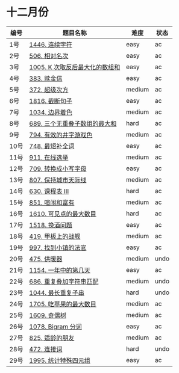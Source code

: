# 十二月份

**编号**|**题目名称**|**难度**|**状态**
--------|------------|--------|--------
1号|[1446. 连续字符](./第1题%201446.%20连续字符)|easy|ac
2号|[506. 相对名次](./第2题%20506.%20相对名次)|easy|ac
3号|[1005. K 次取反后最大化的数组和](./第3题%201005.%20K%20次取反后最大化的数组和)|easy|ac
4号|[383. 赎金信](./第4题%20383.%20赎金信)|easy|ac
5号|[372. 超级次方](./第5题%20372.%20超级次方)|medium|ac
6号|[1816. 截断句子](./第6题%201816.%20截断句子)|easy|ac
7号|[1034. 边界着色](./第7题%201034.%20边界着色)|medium|ac
8号|[689. 三个无重叠子数组的最大和](./第8题%20689.%20三个无重叠子数组的最大和)|hard|ac
9号|[794. 有效的井字游戏色](./第9题%20794.%20有效的井字游戏色)|medium|ac
10号|[748. 最短补全词](./第10题%20748.%20最短补全词)|easy|ac
11号|[911. 在线选举](./第11题%20911.%20在线选举)|medium|ac
12号|[709. 转换成小写字母](./第12题%20709.%20转换成小写字母)|easy|ac
13号|[807. 保持城市天际线](./第13题%20807.%20保持城市天际线)|medium|ac
14号|[630. 课程表 III](./第14题%20630.%20课程表%20III)|hard|ac
15号|[851. 喧闹和富有](./第15题%20851.%20喧闹和富有)|medium|ac
16号|[1610. 可见点的最大数目](./第16题%201610.%20可见点的最大数目)|hard|ac
17号|[1518. 换酒问题](./第17题%201518.%20换酒问题)|easy|ac
18号|[419. 甲板上的战舰](./第18题%20419.%20甲板上的战舰)|medium|ac
19号|[997. 找到小镇的法官](./第19题%20997.%20找到小镇的法官)|easy|ac
20号|[475. 供暖器](./第20题%20475.%20供暖器)|medium|undo
21号|[1154. 一年中的第几天](./第21题%201154.%20一年中的第几天)|easy|ac
22号|[686. 重复叠加字符串匹配](./第22题%20686.%20重复叠加字符串匹配)|medium|undo
23号|[1044. 最长重复子串](./第23题%201044.%20最长重复子串)|hard|undo
24号|[1705. 吃苹果的最大数目](./第24题%201705.%20吃苹果的最大数目)|medium|ac
25号|[1609. 奇偶树](./第25题%201609.%20奇偶树)|medium|ac
26号|[1078. Bigram 分词](./第26题%201078.%20Bigram%20分词)|easy|ac
27号|[825. 适龄的朋友](./第27题%20825.%20适龄的朋友)|medium|ac
28号|[472. 连接词](./第28题%20472.%20连接词)|hard|undo
29号|[1995. 统计特殊四元组](./第29题%201995.%20统计特殊四元组)|easy|ac
